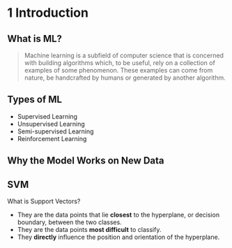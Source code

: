 # 1 Introduction

## What is ML?

> Machine learning is a subfield of computer science that is concerned with building algorithms which, to be useful, rely on a collection of examples of some phenomenon. These examples can come from nature, be handcrafted by humans or generated by another algorithm.

## Types of ML

- Supervised Learning
- Unsupervised Learning
- Semi-supervised Learning
- Reinforcement Learning

## Why the Model Works on New Data




## SVM

What is Support Vectors?

- They are the data points that lie **closest** to the hyperplane, or decision boundary, between the two classes.
- They are the data points **most difficult** to classify.
- They **directly** influence the position and orientation of the hyperplane.


